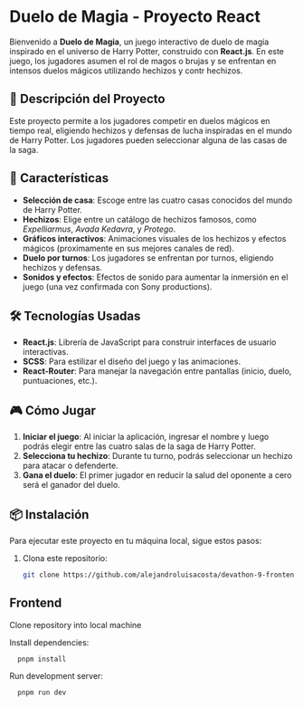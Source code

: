 # Duelo de Magia - Proyecto React

Bienvenido a **Duelo de Magia**, un juego interactivo de duelo de magia inspirado en el universo de Harry Potter, construido con **React.js**. En este juego, los jugadores asumen el rol de magos o brujas y se enfrentan en intensos duelos mágicos utilizando hechizos y contr hechizos.

## 📜 Descripción del Proyecto

Este proyecto permite a los jugadores competir en duelos mágicos en tiempo real, eligiendo hechizos y defensas de lucha inspiradas en el mundo de Harry Potter. Los jugadores pueden seleccionar alguna de las casas de la saga.

## 🚀 Características

- **Selección de casa**: Escoge entre las cuatro casas conocidos del mundo de Harry Potter.
- **Hechizos**: Elige entre un catálogo de hechizos famosos, como *Expelliarmus*, *Avada Kedavra*, y *Protego*.
- **Gráficos interactivos**: Animaciones visuales de los hechizos y efectos mágicos (proximamente en sus mejores canales de red).
- **Duelo por turnos**: Los jugadores se enfrentan por turnos, eligiendo hechizos y defensas.
- **Sonidos y efectos**: Efectos de sonido para aumentar la inmersión en el juego (una vez confirmada con Sony productions).

## 🛠️ Tecnologías Usadas

- **React.js**: Librería de JavaScript para construir interfaces de usuario interactivas.
- **SCSS**: Para estilizar el diseño del juego y las animaciones.
- **React-Router**: Para manejar la navegación entre pantallas (inicio, duelo, puntuaciones, etc.).

## 🎮 Cómo Jugar

1. **Iniciar el juego**: Al iniciar la aplicación, ingresar el nombre y luego podrás elegir entre las cuatro salas de la saga de Harry Potter.
2. **Selecciona tu hechizo**: Durante tu turno, podrás seleccionar un hechizo para atacar o defenderte.
4. **Gana el duelo**: El primer jugador en reducir la salud del oponente a cero será el ganador del duelo.

## 📦 Instalación

Para ejecutar este proyecto en tu máquina local, sigue estos pasos:

1. Clona este repositorio:
   ```bash
   git clone https://github.com/alejandroluisacosta/devathon-9-frontend.git 


## Frontend

Clone repository into local machine

Install dependencies:

```
  pnpm install
```

Run development server:

```
  pnpm run dev
```
